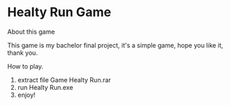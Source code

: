 # Healty Run Game

About this game

This game is my bachelor final project, it's a simple game, hope you like it, thank you.

How to play.
1. extract file Game Healty Run.rar
2. run Healty Run.exe
3. enjoy!
